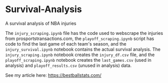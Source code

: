 # Survival-Analysis
A survival analysis of NBA injuries

The `injury_scraping.ipynb` file has the code used to webscrape the injuries from prosportstransactions.com, the `playoff_scraping.ipynb` script has code to find the last game of each team's season, and the `injury_survival.ipynb` notebook contains the actual survival analysis. The `injury_scraping.ipynb` notebook creates the `injury_df.csv` file, and the `playoff_scraping.ipynb` notebook creates the `last_games.csv` (used in analysis) and `playoff_results.csv` (unused in analysis) data. 

See my article here: https://bestballstats.com/
